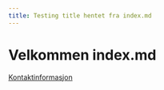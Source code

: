 ```yaml
---
title: Testing title hentet fra index.md
---
```

# Velkommen index.md
[Kontaktinformasjon](contact.md)
